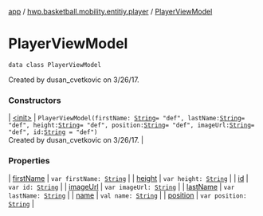 [app](../../index.md) / [hwp.basketball.mobility.entitiy.player](../index.md) / [PlayerViewModel](.)

# PlayerViewModel

`data class PlayerViewModel`

Created by dusan_cvetkovic on 3/26/17.

### Constructors

| [&lt;init&gt;](-init-.md) | `PlayerViewModel(firstName: `[`String`](https://kotlinlang.org/api/latest/jvm/stdlib/kotlin/-string/index.html)` = "def", lastName: `[`String`](https://kotlinlang.org/api/latest/jvm/stdlib/kotlin/-string/index.html)` = "def", height: `[`String`](https://kotlinlang.org/api/latest/jvm/stdlib/kotlin/-string/index.html)` = "def", position: `[`String`](https://kotlinlang.org/api/latest/jvm/stdlib/kotlin/-string/index.html)` = "def", imageUrl: `[`String`](https://kotlinlang.org/api/latest/jvm/stdlib/kotlin/-string/index.html)` = "def", id: `[`String`](https://kotlinlang.org/api/latest/jvm/stdlib/kotlin/-string/index.html)` = "def")`<br>Created by dusan_cvetkovic on 3/26/17. |

### Properties

| [firstName](first-name.md) | `var firstName: `[`String`](https://kotlinlang.org/api/latest/jvm/stdlib/kotlin/-string/index.html) |
| [height](height.md) | `var height: `[`String`](https://kotlinlang.org/api/latest/jvm/stdlib/kotlin/-string/index.html) |
| [id](id.md) | `var id: `[`String`](https://kotlinlang.org/api/latest/jvm/stdlib/kotlin/-string/index.html) |
| [imageUrl](image-url.md) | `var imageUrl: `[`String`](https://kotlinlang.org/api/latest/jvm/stdlib/kotlin/-string/index.html) |
| [lastName](last-name.md) | `var lastName: `[`String`](https://kotlinlang.org/api/latest/jvm/stdlib/kotlin/-string/index.html) |
| [name](name.md) | `val name: `[`String`](https://kotlinlang.org/api/latest/jvm/stdlib/kotlin/-string/index.html) |
| [position](position.md) | `var position: `[`String`](https://kotlinlang.org/api/latest/jvm/stdlib/kotlin/-string/index.html) |

